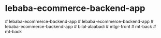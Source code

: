 # lebaba-ecommerce-backend-app
#   l e b a b a - e c o m m e r c e - b a c k e n d - a p p  
 #   l e b a b a - e c o m m e r c e - b a c k e n d - a p p  
 #   l e b a b a - e c o m m e r c e - b a c k e n d - a p p  
 #   b i l a l - a l a a b a d i  
 #   m t g r - f r o n t  
 #   m t - b a c k  
 #   m t - b a c k  
 